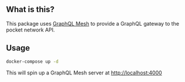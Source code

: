 ## What is this?
This package uses [GraphQL Mesh](https://github.com/urigo/graphql-mesh) to provide a GraphQL gateway to the pocket network API.  

## Usage
```bash
docker-compose up -d
```

This will spin up a GraphQL Mesh server at [http://localhost:4000](http://localhost:4000)
